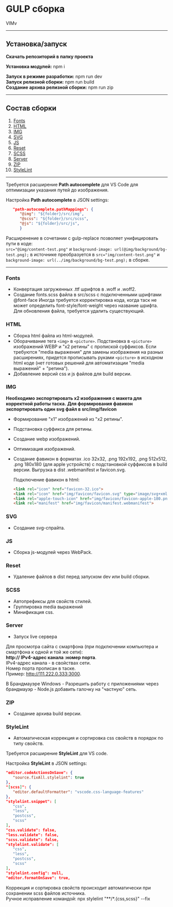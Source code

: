 # GULP сборка
VIMv

---
## Установка/запуск
**Скачать репозиторий в папку проекта**

**Установка модулей:** npm i

**Запуск в режиме разработки:** npm run dev</br>
**Запуск релизной сборки:** npm run build</br>
**Создание архива релизной сборки:** npm run zip</br>

---
## Состав сборки
1. [Fonts](#Fonts)
2. [HTML](#HTML)
3. [IMG](#IMG)
4. [SVG](#SVG)
5. [JS](#JS)
6. [Reset](#Reset)
7. [SCSS](#SCSS)
8. [Server](#Server)
9. [ZIP](#ZIP)
10. [StyleLint](#StyleLint)

---

Требуется расширение **Path autocomplete** для VS Code для оптимизации указания путей до изображения. 

Настройка **Path autocomplete** в JSON settings:</br>
```JSON
   "path-autocomplete.pathMappings": {
      "@img": "${folder}/src/img",
      "@scss": "${folder}/src/scss",
      "@js": "${folder}/src/js",
      }
```

Расширенение в сочетании с gulp-replace позволяет унифицировать пути в коде:</br>
   `src="@img/content-test.png"` и `background-image: url(@img/background/bg-test.png);` в источнике преобразуется в `src="img/content-test.png"` и `background-image: url(../img/background/bg-test.png);` в сборке.

---
### Fonts
* Конвертация загруженных .ttf шрифтов в .woff и .woff2.
* Создание fonts.scss файла в src/scss с подключенными шрифтами @font-face
Иногда требуется корректировка кода, когда таск не может определить font-style/font-weight через название шрифта. Для обновления файла, требуется удалить существующий.

### HTML
* Сборка html файла из html-модулей.
* Оборачивание тега `<img>` в `<picture>`. Подстановка в `<picture>` изображений WEBP и "х2 ретины" с пропиской суффиксов. Если требуются "media выражения" для замены изображения на разных расширениях, придется прописывать руками `<picture>` в исходном html коде (нет готовых решений для автоматизации "media выражений" + "ретина").
* Добавление версий css и js файлов для build версии.

### IMG
   **Необходимо экспортировать х2 изображения с макета для корректной работы таска.**
   **Для формирования фавикон экспортировать один svg файл в src/img/favicon**

* Формирование "x1" изображений из "х2 ретины".
* Подстановка суффикса для ретины.
* Создание webp изображений.
* Оптимизация изображений.
* Создание фавикон в форматах .ico 32x32, .png 192x192, .png 512x512, .png 180x180 (для apple устройств) с подстановкой суффиксов в build версии. Выгрузка в dist .webmanifest и favicon.svg. 

  Подключение фавикон в html:</br>
   ```HTML 
   <link rel="icon" href="favicon-32.ico">
   <link rel="icon" href="img/favicon/favicon.svg" type="image/svg+xml">
   <link rel="apple-touch-icon" href="img/favicon/favicon-apple-180.png">
   <link rel="manifest" href="img/favicon/manifest.webmanifest">
   ```

### SVG
* Создание svg-спрайта.

### JS
* Сборка js-модулей через WebPack.

### Reset
* Удаление файлов в dist перед запуском dev или build сборки.

### SCSS
* Автопрефиксы для свойств стилей.
* Группировка media выражений
* Минификация css.

### Server
* Запуск live сервера

Для просмотра сайта с смартфона (при подключении компьютера и смартфона к одной и той же сети):</br>
**http:// IPv4-адрес канала :номер порта**.</br>
  IPv4-адрес канала - в свойствах сети.</br>
  Номер порта прописан в таске.</br>
  Пример: http://111.222.0.333:3000.

В Брандмауэре Windows - Разрешить работу с приложениями через брандмауэр - Node.js добавить галочку на "частную" сеть.

### ZIP
* Создание архива build версии.

### StyleLint
* Автоматическая коррекция и сортировка css свойств в порядок по типу свойств.

Требуется расширение **StyleLint** для VS code.

Настройка **StyleLint** в JSON settings:</br>
   ```JSON
   "editor.codeActionsOnSave": {
      "source.fixAll.stylelint": true
   },
   "[scss]": {
      "editor.defaultFormatter": "vscode.css-language-features"
   },
   "stylelint.snippet": [
      "css",
      "less",
      "postcss",
      "scss"
   ],
   "css.validate": false,
   "less.validate": false,
   "scss.validate": false,
   "stylelint.validate": [
      "css",
      "less",
      "postcss",
      "scss"
   ],
   "stylelint.config": null,
   "editor.formatOnSave": true,
   ```

Коррекция и сортировка свойств происходит автоматически при сохранении scss файлов источника.</br>Ручное исправление командой: npx stylelint "**/*.{css,scss}" --fix




